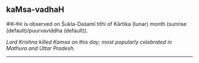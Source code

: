 ## kaMsa-vadhaH
कंस-वधः is observed on Śukla-Daśamī tithi of Kārtika (lunar) month (sunrise (default)/puurvaviddha (default)).

_Lord Krishna killed Kamsa on this day; most popularly celebrated in Mathura and Uttar Pradesh._

---

